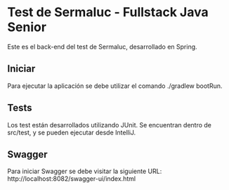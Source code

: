 # Test de Sermaluc - Fullstack Java Senior
Este es el back-end del test de Sermaluc, desarrollado en Spring.

## Iniciar
Para ejecutar la aplicación se debe utilizar el comando ./gradlew bootRun.

## Tests
Los test están desarrollados utilizando JUnit. Se encuentran dentro de src/test, y se pueden ejecutar desde IntelliJ.

## Swagger
Para iniciar Swagger se debe visitar la siguiente URL:
http://localhost:8082/swagger-ui/index.html
